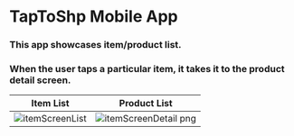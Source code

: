 # TapToShp Mobile App
### This app showcases item/product list.
### When the user taps a particular item, it takes it to the product detail screen.

Item List                                                                                                        |  Product List
:-------------------------:                                                                                      |:-------------------------:
![itemScreenList](https://github.com/mayurnilwant/TapToShop/assets/2610634/ce84ab7a-13bd-4a05-bf4d-61286acedabe) |  ![itemScreenDetail png](https://github.com/mayurnilwant/TapToShop/assets/2610634/4cdd43a0-0ac8-46d2-97c4-130521573433)







